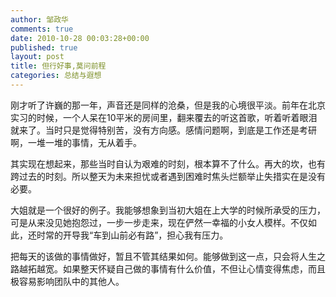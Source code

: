 ```yaml
---
author: 邹政华
comments: true
date: 2010-10-28 00:03:28+00:00
published: true
layout: post
title: 但行好事,莫问前程
categories: 总结与遐想
---
```




刚才听了许巍的那一年，声音还是同样的沧桑，但是我的心境很平淡。前年在北京实习的时候，一个人呆在10平米的房间里，翻来覆去的听这首歌，听着听着眼泪就来了。当时只是觉得特别苦，没有方向感。感情问题啊，到底是工作还是考研啊，一堆一堆的事情，无从着手。


其实现在想起来，那些当时自认为艰难的时刻，根本算不了什么。再大的坎，也有跨过去的时刻。所以整天为未来担忧或者遇到困难时焦头烂额举止失措实在是没有必要。


大姐就是一个很好的例子。我能够想象到当初大姐在上大学的时候所承受的压力，可是从来没见她抱怨过，一步一步走来，现在俨然一幸福的小女人模样。不仅如此，还时常的开导我“车到山前必有路”，担心我有压力。


把每天的该做的事情做好，暂且不管其结果如何。能够做到这一点，只会将人生之路越拓越宽。如果整天怀疑自己做的事情有什么价值，不但让心情变得焦虑，而且极容易影响团队中的其他人。
